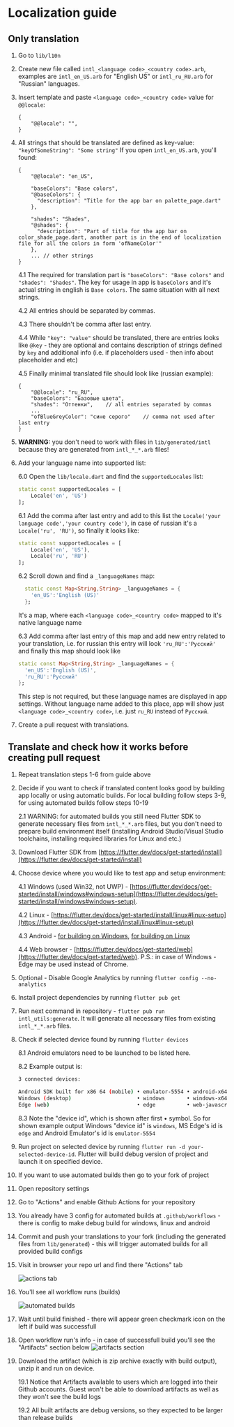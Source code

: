 # Localization guide

## Only translation

1. Go to `lib/l10n`
2. Create new file called `intl_<language code>_<country code>.arb`, examples are `intl_en_US.arb` for "English US" or `intl_ru_RU.arb` for "Russian" languages.
3. Insert template and paste `<language code>_<country code>` value for `@@locale`:

    ```arb
    {
        "@@locale": "",
    }
    ```

4. All strings that should be translated are defined as key-value: `"keyOfSomeString": "Some string"`
If you open `intl_en_US.arb`, you'll found:

    ```arb
    {
        "@@locale": "en_US",

        "baseColors": "Base colors",
        "@baseColors": {
          "description": "Title for the app bar on palette_page.dart"
        },

        "shades": "Shades",
        "@shades": {
          "description": "Part of title for the app bar on color_shade_page.dart, another part is in the end of localization file for all the colors in form 'ofNameColor'"
        },
        ... // other strings
    }
    ```

    4.1 The required for translation part is `"baseColors": "Base colors"` and `"shades": "Shades"`.
    The key for usage in app is `baseColors` and it's actual string in english is `Base colors`. The same situation with all next strings.

    4.2 All entries should be separated by commas.

    4.3 There shouldn't be comma after last entry.

    4.4 While `"key": "value"` should be translated, there are entries looks like `@key` - they are optional and contains description of strings defined by `key` and additional info (i.e. if placeholders used - then info about placeholder and etc)

    4.5 Finally minimal translated file should look like (russian example):

    ```arb
    {
        "@@locale": "ru_RU",
        "baseColors": "Базовые цвета",
        "shades": "Оттенки",    // all entries separated by commas
        ...
        "ofBlueGreyColor": "сине серого"    // comma not used after last entry
    }
    ```

5. **WARNING:** you don't need to work with files in `lib/generated/intl` because they are generated from `intl_*_*.arb` files!

6. Add your language name into supported list:

    6.0 Open the `lib/locale.dart` and find the `supportedLocales` list:

    ```dart
    static const supportedLocales = [
        Locale('en', 'US')
    ];
    ```

    6.1 Add the comma after last entry and add to this list the `Locale('your language code','your country code')`, in case of russian it's a `Locale('ru', 'RU')`, so finally it looks like:

    ```dart
    static const supportedLocales = [
        Locale('en', 'US'),
        Locale('ru', 'RU')
    ];
    ```

    6.2 Scroll down and find a `_languageNames` map:

    ```dart
      static const Map<String,String> _languageNames = {
        'en_US':'English (US)'
      };
    ```

    It's a map, where each `<language code>_<country code>` mapped to it's native language name

    6.3 Add comma after last entry of this map and add new entry related to your translation, i.e. for russian this entry will look `'ru_RU':'Русский'` and finally this map should look like

    ```dart
    static const Map<String,String> _languageNames = {
      'en_US':'English (US)',
      'ru_RU':'Русский'
    };
    ```

    This step is not required, but these language names are displayed in app settings. Without language name added to this place, app will show just `<language code>_<country code>`, i.e. just `ru_RU` instead of `Русский`.

7. Create a pull request with translations.

## Translate and check how it works before creating pull request

1. Repeat translation steps 1-6 from guide above

2. Decide if you want to check if translated content looks good by building app locally or using automatic builds. For local building follow steps 3-9, for using automated builds follow steps 10-19

    2.1 WARNING: for automated builds you still need Flutter SDK to generate necessary files from `intl_*_*.arb` files, but you don't need to prepare build environment itself (installing Android Studio/Visual Studio toolchains, installing required libraries for Linux and etc.)

3. Download Flutter SDK from [https://flutter.dev/docs/get-started/install](https://flutter.dev/docs/get-started/install)

4. Choose device where you would like to test app and setup environment:

    4.1 Windows (used Win32, not UWP) - [https://flutter.dev/docs/get-started/install/windows#windows-setup](https://flutter.dev/docs/get-started/install/windows#windows-setup).

    4.2 Linux - [https://flutter.dev/docs/get-started/install/linux#linux-setup](https://flutter.dev/docs/get-started/install/linux#linux-setup)

    4.3 Android - [for building on Windows](https://flutter.dev/docs/get-started/install/windows#android-setup), [for building on Linux](https://flutter.dev/docs/get-started/install/linux#android-setup)

    4.4 Web browser - [https://flutter.dev/docs/get-started/web](https://flutter.dev/docs/get-started/web). P.S.: in case of Windows - Edge may be used instead of Chrome.

5. Optional - Disable Google Analytics by running `flutter config --no-analytics`

6. Install project dependencies by running `flutter pub get`

7. Run next command in repository - `flutter pub run intl_utils:generate`. It will generate all necessary files from existing `intl_*_*.arb` files.

8. Check if selected device found by running `flutter devices`

    8.1 Android emulators need to be launched to be listed here.

    8.2 Example output is:

    ```sh
    3 connected devices:

    Android SDK built for x86 64 (mobile) • emulator-5554 • android-x64    • Android 10 (API 29) (emulator)
    Windows (desktop)                     • windows       • windows-x64    • Microsoft Windows [Version 10.0.19043.1237]
    Edge (web)                            • edge          • web-javascript • Microsoft Edge 95.0.1020.40
    ```

    8.3 Note the "device id", which is shown after first • symbol. So for shown example output Windows "device id" is `windows`, MS Edge's id is `edge` and Android Emulator's id is `emulator-5554`

9. Run project on selected device by running `flutter run -d your-selected-device-id`. Flutter will build debug version of project and launch it on specified device.

10. If you want to use automated builds then go to your fork of project

11. Open repository settings

12. Go to "Actions" and enable Github Actions for your repository

13. You already have 3 config for automated builds at `.github/workflows` - there is config to make debug build for windows, linux and android

14. Commit and push your translations to your fork (including the generated files from `lib/generated`) - this will trigger automated builds for all provided build configs

15. Visit in browser your repo url and find there "Actions" tab

    ![actions tab](https://i.imgur.com/wGxqHNy.png)

16. You'll see all workflow runs (builds)

    ![automated builds](https://i.imgur.com/evttD14.png)

17. Wait until build finished - there will appear green checkmark icon on the left if build was successfull

18. Open workflow run's info - in case of successfull build you'll see the "Artifacts" section below
    ![artifacts section](https://i.imgur.com/JVl1ldu.png)

19. Download the artifact (which is zip archive exactly with build output), unzip it and run on device.

    19.1 Notice that Artifacts available to users which are logged into their Github accounts. Guest won't be able to download artifacts as well as they won't see the build logs

    19.2 All built artifacts are debug versions, so they expected to be larger than release builds
